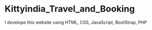 # Kittyindia_Travel_and_Booking
I develope this website using HTML, CSS, JavaScript, BootStrap, PHP
